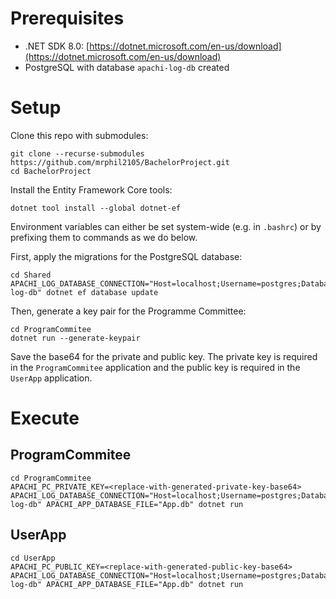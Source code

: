 # Prerequisites

* .NET SDK 8.0: [https://dotnet.microsoft.com/en-us/download](https://dotnet.microsoft.com/en-us/download)
* PostgreSQL with database `apachi-log-db` created

# Setup

Clone this repo with submodules:

```
git clone --recurse-submodules https://github.com/mrphil2105/BachelorProject.git
cd BachelorProject
```

Install the Entity Framework Core tools:

```
dotnet tool install --global dotnet-ef
```

Environment variables can either be set system-wide (e.g. in `.bashrc`) or by prefixing them to commands as we do below.

First, apply the migrations for the PostgreSQL database:

```
cd Shared
APACHI_LOG_DATABASE_CONNECTION="Host=localhost;Username=postgres;Database=apachi-log-db" dotnet ef database update
```

Then, generate a key pair for the Programme Committee:

```
cd ProgramCommitee
dotnet run --generate-keypair
```

Save the base64 for the private and public key. The private key is required in the `ProgramCommitee` application and the
public key is required in the `UserApp` application.

# Execute

## ProgramCommitee

```
cd ProgramCommitee
APACHI_PC_PRIVATE_KEY=<replace-with-generated-private-key-base64> APACHI_LOG_DATABASE_CONNECTION="Host=localhost;Username=postgres;Database=apachi-log-db" APACHI_APP_DATABASE_FILE="App.db" dotnet run
```

## UserApp

```
cd UserApp
APACHI_PC_PUBLIC_KEY=<replace-with-generated-public-key-base64> APACHI_LOG_DATABASE_CONNECTION="Host=localhost;Username=postgres;Database=apachi-log-db" APACHI_APP_DATABASE_FILE="App.db" dotnet run
```
